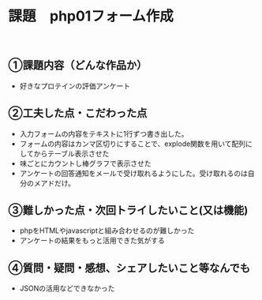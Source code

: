 # 課題　php01フォーム作成
​
## ①課題内容（どんな作品か）
- 好きなプロテインの評価アンケート
​
## ②工夫した点・こだわった点
- 入力フォームの内容をテキストに1行ずつ書き出した。
- フォームの内容はカンマ区切りにすることで、explode関数を用いて配列にしてからテーブル表示させた
- 味ごとにカウントし棒グラフで表示させた
- アンケートの回答通知をメールで受け取れるようにした。受け取れるのは自分のメアドだけ。
​
## ③難しかった点・次回トライしたいこと(又は機能)
- phpをHTMLやjavascriptと組み合わせるのが難しかった
- アンケートの結果をもっと活用できた気がする
## ④質問・疑問・感想、シェアしたいこと等なんでも
- JSONの活用などできなかった